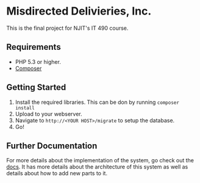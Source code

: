 # Misdirected Delivieries, Inc.

This is the final project for NJIT's IT 490 course.

## Requirements

- PHP 5.3 or higher.
- [Composer](http://getcomposer.org/)

## Getting Started

1. Install the required libraries. This can be don by running `composer install`
2. Upload to your webserver.
3. Navigate to `http://<YOUR HOST>/migrate` to setup the database.
4. Go!

## Further Documentation

For more details about the implementation of the system, go check out the [docs](docs/). It has more details about the architecture of this system as well as details about how to add new parts to it.